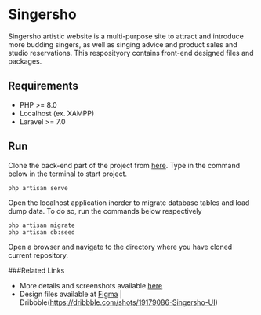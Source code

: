 # Singersho
Singersho artistic website is a multi-purpose site to attract and introduce more budding singers, as well as singing advice and product sales and studio reservations.
This resposityory contains front-end designed files and packages.

## Requirements
- PHP >= 8.0
- Localhost (ex. XAMPP)
- Laravel >= 7.0

## Run
Clone the back-end part of the project from [here](#). Type in the command below in the terminal to start project.
```
php artisan serve
```
Open the localhost application inorder to migrate database tables and load dump data. To do so, run the commands below respectively
```
php artisan migrate
php artisan db:seed
```
Open a browser and navigate to the directory where you have cloned current repository.

###Related Links
* More details and screenshots available [here](https://mohammadrezarastegaran.ir/portfolio/singersho)
* Design files available at [Figma](https://www.figma.com/community/file/1142433461331782941) | Dribbble(https://dribbble.com/shots/19179086-Singersho-UI)
